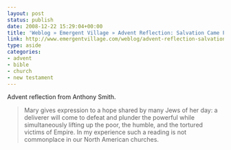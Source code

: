 ```yaml
---
layout: post
status: publish
date: 2008-12-22 15:29:04+00:00
title: 'Weblog » Emergent Village » Advent Reflection: Salvation Came From The Cut'
link: http://www.emergentvillage.com/weblog/advent-reflection-salvation-came-from-the-cut
type: aside
categories:
- advent
- bible
- church
- new testament
---
```


Advent reflection from Anthony Smith.

> Mary gives expression to a hope shared by many Jews of her day: a deliverer will come to defeat and plunder the powerful while simultaneously lifting up the poor, the humble, and the tortured victims of Empire. In my experience such a reading is not commonplace in our North American churches.